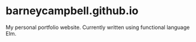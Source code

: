 # barneycampbell.github.io

My personal portfolio website. Currently written using functional language Elm.
